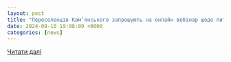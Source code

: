 ```yaml
---
layout: post
title: "Переселенців Кам’янського запрошують на онлайн вебінар щодо питань грошової допомоги на проживання: як приєднатися"
date: 2024-08-10 19:08:09 +0000
categories: [news]
---
```


[Читати далі](https://kamenskoe.city/news/view/pereselentsiv-kamyanskogo-zaproshuyut-na-onlajn-vebinar-shhodo-pitan-groshovoi-dopomogi-na-prozhivannya-yak-priednatisya)
